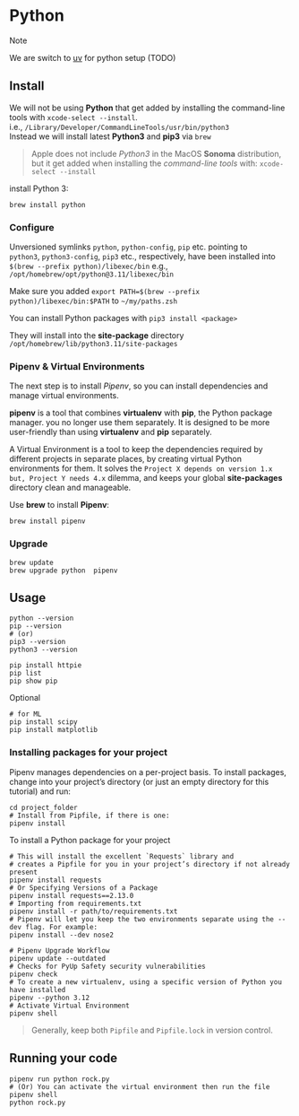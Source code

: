 # Python

> [!NOTE]
> We are switch to [uv](https://docs.astral.sh/uv/) for python setup (TODO)

## Install

We will not be using  **Python** that get added by installing the command-line tools with  `xcode-select --install`.  
i.e., `/Library/Developer/CommandLineTools/usr/bin/python3`  
Instead we will install latest **Python3** and **pip3** via `brew`

> Apple does not include *Python3* in the MacOS **Sonoma** distribution, but it get added when installing the *command-line tools* with: `xcode-select --install`

install Python 3:

```shell
brew install python
```

### Configure

Unversioned symlinks `python`, `python-config`, `pip` etc. pointing to  
`python3`, `python3-config`, `pip3` etc., respectively, have been installed into  
  `$(brew --prefix python)/libexec/bin` e.g., `/opt/homebrew/opt/python@3.11/libexec/bin`

Make sure you added `export PATH=$(brew --prefix python)/libexec/bin:$PATH` to `~/my/paths.zsh`

You can install Python packages with `pip3 install <package>`  

They will install into the **site-package** directory `/opt/homebrew/lib/python3.11/site-packages`

### Pipenv & Virtual Environments

The next step is to install *Pipenv*, so you can install dependencies and manage virtual environments.

**pipenv** is a tool that combines **virtualenv** with **pip**, the Python package manager. you no longer use them separately.
It is designed to be more user-friendly than using **virtualenv** and **pip** separately.

A Virtual Environment is a tool to keep the dependencies required by different projects in separate places, by creating virtual Python environments for them. It solves the `Project X depends on version 1.x but, Project Y needs 4.x` dilemma, and keeps your global **site-packages** directory clean and manageable.

Use **brew** to install **Pipenv**:

```shell
brew install pipenv
```

### Upgrade

```shell
brew update
brew upgrade python  pipenv
```

## Usage  

```shell
python --version
pip --version
# (or)
pip3 --version
python3 --version

pip install httpie
pip list
pip show pip
```

Optional

```shell
# for ML
pip install scipy
pip install matplotlib
```

### Installing packages for your project

Pipenv manages dependencies on a per-project basis. To install packages, change into your project’s directory (or just an empty directory for this tutorial) and run:

```shell
cd project_folder
# Install from Pipfile, if there is one:
pipenv install
```

To install a Python package for your project

```shell
# This will install the excellent `Requests` library and 
# creates a Pipfile for you in your project’s directory if not already present
pipenv install requests
# Or Specifying Versions of a Package
pipenv install requests==2.13.0
# Importing from requirements.txt
pipenv install -r path/to/requirements.txt
# Pipenv will let you keep the two environments separate using the --dev flag. For example:
pipenv install --dev nose2
```

```shell
# Pipenv Upgrade Workflow
pipenv update --outdated
# Checks for PyUp Safety security vulnerabilities
pipenv check
# To create a new virtualenv, using a specific version of Python you have installed
pipenv --python 3.12
# Activate Virtual Environment
pipenv shell
```

> Generally, keep both `Pipfile` and `Pipfile.lock` in version control.

## Running your code

```shell
pipenv run python rock.py
# (Or) You can activate the virtual environment then run the file
pipenv shell
python rock.py
```
